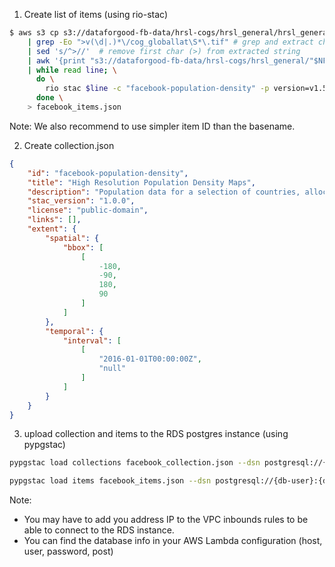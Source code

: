 
1. Create list of items (using rio-stac)

```bash
$ aws s3 cp s3://dataforgood-fb-data/hrsl-cogs/hrsl_general/hrsl_general-latest.vrt - \ # pipe contents of latest .vrt file into STDIN
    | grep -Eo ">v(\d|.)*\/cog_globallat\S*\.tif" # grep and extract characters corresponding to the filekey in S3
    | sed 's/^>//'  # remove first char (>) from extracted string
    | awk '{print "s3://dataforgood-fb-data/hrsl-cogs/hrsl_general/"$NF}' \ # substitute back in S3 URI
    | while read line; \
      do \
        rio stac $line -c "facebook-population-density" -p version=v1.5 -d"2016-01-01" --without-raster --without-proj --asset-mediatype COG -n cog; \
      done \
    > facebook_items.json
```

Note: We also recommend to use simpler item ID than the basename.

2. Create collection.json

```json
{
    "id": "facebook-population-density",
    "title": "High Resolution Population Density Maps",
    "description": "Population data for a selection of countries, allocated to 1 arcsecond blocks and provided in a combination of CSV and Cloud-optimized GeoTIFF files. This refines CIESIN’s Gridded Population of the World using machine learning models on high-resolution worldwide Digital Globe satellite imagery. CIESIN population counts aggregated from worldwide census data are allocated to blocks where imagery appears to contain buildings.",
    "stac_version": "1.0.0",
    "license": "public-domain",
    "links": [],
    "extent": {
        "spatial": {
            "bbox": [
                [
                    -180,
                    -90,
                    180,
                    90
                ]
            ]
        },
        "temporal": {
            "interval": [
                [
                    "2016-01-01T00:00:00Z",
                    "null"
                ]
            ]
        }
    }
}
```

3. upload collection and items to the RDS postgres instance (using pypgstac)

```bash
pypgstac load collections facebook_collection.json --dsn postgresql://{db-user}:{db-password}@{db-host}:{db-port}/{db-name} --method insert

pypgstac load items facebook_items.json --dsn postgresql://{db-user}:{db-password}@{db-host}:{db-port}/{db-name} --method insert
```

Note:

- You may have to add you address IP to the VPC inbounds rules to be able to connect to the RDS instance.
- You can find the database info in your AWS Lambda configuration (host, user, password, post)
